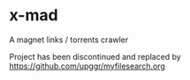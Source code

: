 x-mad
=====

A magnet links / torrents crawler


Project has been discontinued and replaced by https://github.com/upggr/myfilesearch.org  
